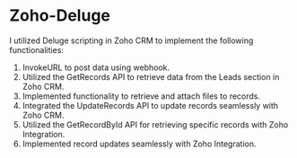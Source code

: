 # Zoho-Deluge

I utilized Deluge scripting in Zoho CRM to implement the following functionalities:

1. InvokeURL to post data using webhook.
2. Utilized the GetRecords API to retrieve data from the Leads section in Zoho CRM.
3. Implemented functionality to retrieve and attach files to records.
4. Integrated the UpdateRecords API to update records seamlessly with Zoho CRM.
5. Utilized the GetRecordById API for retrieving specific records with Zoho Integration.
6. Implemented record updates seamlessly with Zoho Integration.
